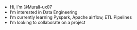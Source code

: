 - Hi, I’m @Murali-ux07
- I’m interested in Data Engineering
- I’m currently learning Pyspark, Apache airflow, ETL Pipelines
- I’m looking to collaborate on a project

<!---
Murali-ux07/Murali-ux07 is a ✨ special ✨ repository because its `README.md` (this file) appears on your GitHub profile.
You can click the Preview link to take a look at your changes.
--->
